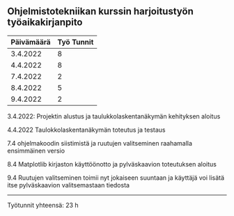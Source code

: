 ## Ohjelmistotekniikan kurssin harjoitustyön työaikakirjanpito  

| Päivämäärä    | Työ Tunnit    |
| ------------- | ------------- |
| 3.4.2022      |   8            |
| 4.4.2022      |   8            |
|7.4.2022       |   2            |
|8.4.2022       |   5            |
|9.4.2022       |   2            |

3.4.2022:
Projektin alustus ja taulukkolaskentanäkymän kehityksen aloitus

4.4.2022
Taulokkolaskentanäkymän toteutus ja testaus

7.4
ohjelmakoodin siistimistä ja ruutujen valitseminen raahamalla ensimmäinen versio

8.4
Matplotlib kirjaston käyttöönotto ja pylväskaavion toteutuksen aloitus

9.4
Ruutujen valitseminen toimii nyt jokaiseen suuntaan ja käyttäjä voi lisätä itse pylväskaavion valitsemastaan tiedosta

------------------
Työtunnit yhteensä: 23 h
